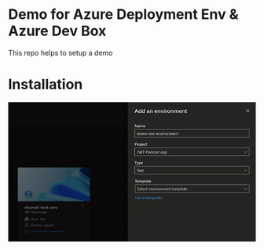 # Demo for Azure Deployment Env & Azure Dev Box

This repo helps to setup a demo

# Installation



![](azdevenv.png)
